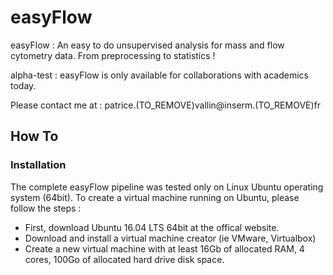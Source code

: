 # easyFlow
easyFlow : An easy to do unsupervised analysis for mass and flow cytometry data.
From preprocessing to statistics !

alpha-test :
easyFlow is only available for collaborations with academics today. 

Please contact me at : patrice.(TO_REMOVE)vallin@inserm.(TO_REMOVE)fr

## How To

### Installation 

The complete easyFlow pipeline was tested only on Linux Ubuntu operating system (64bit). To create a virtual machine running on Ubuntu, please follow the steps :
- First, download Ubuntu 16.04 LTS 64bit at the offical website.
- Download and install a virtual machine creator (ie VMware, Virtualbox)
- Create a new virtual machine with at least 16Gb of allocated RAM, 4 cores, 100Go of allocated hard drive disk space.
